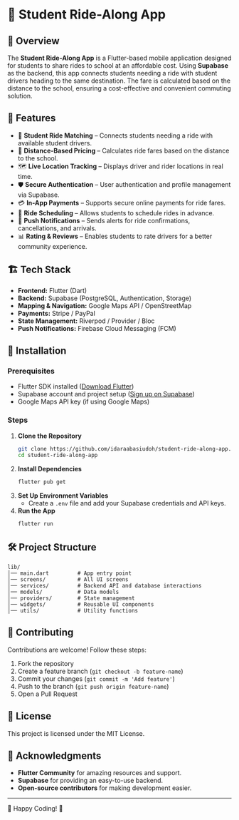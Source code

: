 # 🚗 Student Ride-Along App

## 📌 Overview
The **Student Ride-Along App** is a Flutter-based mobile application designed for students to share rides to school at an affordable cost. Using **Supabase** as the backend, this app connects students needing a ride with student drivers heading to the same destination. The fare is calculated based on the distance to the school, ensuring a cost-effective and convenient commuting solution.

## 🎯 Features
- 🏫 **Student Ride Matching** – Connects students needing a ride with available student drivers.
- 📍 **Distance-Based Pricing** – Calculates ride fares based on the distance to the school.
- 🗺 **Live Location Tracking** – Displays driver and rider locations in real time.
- 🛡 **Secure Authentication** – User authentication and profile management via Supabase.
- 💳 **In-App Payments** – Supports secure online payments for ride fares.
- 📅 **Ride Scheduling** – Allows students to schedule rides in advance.
- 🔔 **Push Notifications** – Sends alerts for ride confirmations, cancellations, and arrivals.
- 📊 **Rating & Reviews** – Enables students to rate drivers for a better community experience.

## 🏗 Tech Stack
- **Frontend:** Flutter (Dart)
- **Backend:** Supabase (PostgreSQL, Authentication, Storage)
- **Mapping & Navigation:** Google Maps API / OpenStreetMap
- **Payments:** Stripe / PayPal
- **State Management:** Riverpod / Provider / Bloc
- **Push Notifications:** Firebase Cloud Messaging (FCM)

## 🚀 Installation
### Prerequisites
- Flutter SDK installed ([Download Flutter](https://flutter.dev/docs/get-started/install))
- Supabase account and project setup ([Sign up on Supabase](https://supabase.io/))
- Google Maps API key (if using Google Maps)

### Steps
1. **Clone the Repository**
   ```bash
   git clone https://github.com/idaraabasiudoh/student-ride-along-app.git
   cd student-ride-along-app
   ```
2. **Install Dependencies**
   ```bash
   flutter pub get
   ```
3. **Set Up Environment Variables**
   - Create a `.env` file and add your Supabase credentials and API keys.
4. **Run the App**
   ```bash
   flutter run
   ```

## 🛠 Project Structure
```
lib/
│── main.dart         # App entry point
│── screens/          # All UI screens
│── services/         # Backend API and database interactions
│── models/           # Data models
│── providers/        # State management
│── widgets/          # Reusable UI components
│── utils/            # Utility functions
```

## 🤝 Contributing
Contributions are welcome! Follow these steps:
1. Fork the repository
2. Create a feature branch (`git checkout -b feature-name`)
3. Commit your changes (`git commit -m 'Add feature'`)
4. Push to the branch (`git push origin feature-name`)
5. Open a Pull Request

## 📝 License
This project is licensed under the MIT License.

## 🙌 Acknowledgments
- **Flutter Community** for amazing resources and support.
- **Supabase** for providing an easy-to-use backend.
- **Open-source contributors** for making development easier.

---

🚀 Happy Coding! 🎉
